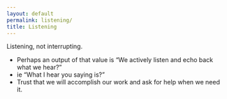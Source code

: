 ```yaml
---
layout: default
permalink: listening/
title: Listening
---
```

Listening, not interrupting. 

* Perhaps an output of that value is “We actively listen and echo back what
  we hear?”  
* ie “What I hear you saying is?”
* Trust that we will accomplish our work and ask for help when we need it.
